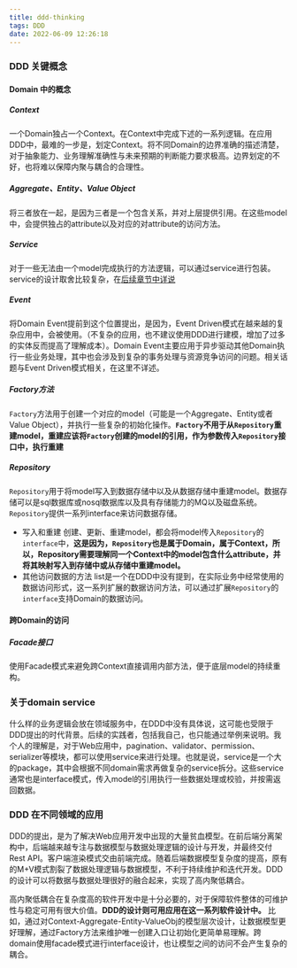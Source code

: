 ```yaml
---
title: ddd-thinking
tags: DDD
date: 2022-06-09 12:26:18
---
```



### DDD 关键概念
#### Domain 中的概念
##### Context
一个Domain独占一个Context。在Context中完成下述的一系列逻辑。在应用DDD中，最难的一步是，划定Context。将不同Domain的边界准确的描述清楚，对于抽象能力、业务理解准确性与未来预期的判断能力要求极高。边界划定的不好，也将难以保障内聚与耦合的合理性。
##### Aggregate、Entity、Value Object
将三者放在一起，是因为三者是一个包含关系，并对上层提供引用。在这些model中，会提供独占的attribute以及对应的对attribute的访问方法。
##### Service
对于一些无法由一个model完成执行的方法逻辑，可以通过service进行包装。service的设计取舍比较复杂，在[后续章节中详说](#关于domain-service)
##### Event
将Domain Event提前到这个位置提出，是因为，Event Driven模式在越来越的复杂应用中，会被使用。（不复杂的应用，也不建议使用DDD进行建模，增加了过多的实体反而提高了理解成本）。Domain Event主要应用于异步驱动其他Domain执行一些业务处理，其中也会涉及到复杂的事务处理与资源竞争访问的问题。相关话题与Event Driven模式相关，在这里不详述。
##### Factory方法
`Factory`方法用于创建一个对应的model（可能是一个Aggregate、Entity或者Value Object），并执行一些复杂的初始化操作。**`Factory`不用于从`Repository`重建model，重建应该将`Factory`创建的model的引用，作为参数传入`Repository`接口中，执行重建**
##### Repository
`Repository`用于将model写入到数据存储中以及从数据存储中重建model。数据存储可以是sql数据库或nosql数据库以及具有存储能力的MQ以及磁盘系统。`Repository`提供一系列interface来访问数据存储。
- 写入和重建
创建、更新、重建model，都会将model传入`Repository`的`interface`中，**这是因为，`Repository`也是属于Domain，属于Context，所以，Repository需要理解同一个Context中的model包含什么attribute，并将其映射写入到存储中或从存储中重建model。**
- 其他访问数据的方法
list是一个在DDD中没有提到，在实际业务中经常使用的数据访问形式，这一系列扩展的数据访问方法，可以通过扩展`Repository`的`interface`支持Domain的数据访问。

#### 跨Domain的访问

##### Facade接口
使用Facade模式来避免跨Context直接调用内部方法，便于底层model的持续重构。

### 关于domain service
什么样的业务逻辑会放在领域服务中，在DDD中没有具体说，这可能也受限于DDD提出的时代背景。后续的实践者，包括我自己，也只能通过举例来说明。我个人的理解是，对于Web应用中，pagination、validator、permission、serializer等模块，都可以使用service来进行处理。也就是说，service是一个大的package，其中会根据不同domain需求再做复杂的service拆分。这些service通常也是interface模式，传入model的引用执行一些数据处理或校验，并按需返回数据。

### DDD 在不同领域的应用
DDD的提出，是为了解决Web应用开发中出现的大量贫血模型。在前后端分离架构中，后端越来越专注与数据模型与数据处理逻辑的设计与开发，并最终交付Rest API。客户端渲染模式交由前端完成。随着后端数据模型复杂度的提高，原有的M+V模式割裂了数据处理逻辑与数据模型，不利于持续维护和迭代开发。DDD的设计可以将数据与数据处理很好的融合起来，实现了高内聚低耦合。

高内聚低耦合在复杂度高的软件开发中是十分必要的，对于保障软件整体的可维护性与稳定可用有很大价值。**DDD的设计则可用应用在这一系列软件设计中。** 比如，通过对Context-Aggregate-Entity-ValueObj的模型层次设计，让数据模型更好理解，通过Factory方法来维护唯一创建入口让初始化更简单易理解。跨domain使用facade模式进行interface设计，也让模型之间的访问不会产生复杂的耦合。
